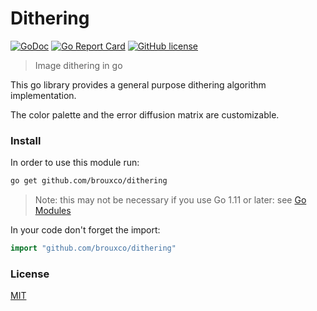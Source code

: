 # Dithering

[![GoDoc](https://godoc.org/github.com/brouxco/dithering?status.svg)](https://godoc.org/github.com/brouxco/dithering) [![Go Report Card](https://goreportcard.com/badge/github.com/brouxco/dithering)](https://goreportcard.com/report/github.com/brouxco/dithering) [![GitHub license](https://img.shields.io/github/license/brouxco/dithering.svg)](https://github.com/brouxco/dithering/blob/master/LICENSE.md)

> Image dithering in go

This go library provides a general purpose dithering algorithm implementation.

The color palette and the error diffusion matrix are customizable.

### Install

In order to use this module run:
```bash
go get github.com/brouxco/dithering 
```
> Note: this may not be necessary if you use Go 1.11 or later: see [Go Modules](https://github.com/golang/go/wiki/Modules)

In your code don't forget the import:
```go
import "github.com/brouxco/dithering"
```

### License 

[MIT](https://github.com/brouxco/dithering/blob/master/LICENSE.md)
